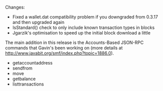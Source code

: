 Changes:
* Fixed a wallet.dat compatibility problem if you downgraded from 0.3.17 and then upgraded again
* IsStandard() check to only include known transaction types in blocks
* Jgarzik's optimisation to speed up the initial block download a little

The main addition in this release is the Accounts-Based JSON-RPC commands that Gavin's been working on (more details at http://www.javabit.org/smf/index.php?topic=1886.0).  
* getaccountaddress
* sendfrom
* move
* getbalance
* listtransactions
